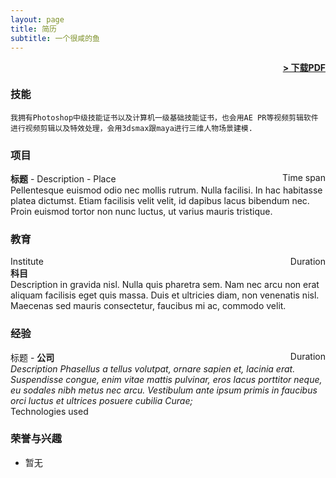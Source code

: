 ```yaml
---
layout: page
title: 简历
subtitle: 一个很咸的鱼
---
```


<span style="float: right; "><a href="{{ '/assets/resume.pdf' | prepend: site.baseurl }}"><strong>> 下载PDF</strong></a> </span>
<br>

### 技能
``` 我拥有Photoshop中级技能证书以及计算机一级基础技能证书，也会用AE PR等视频剪辑软件进行视频剪辑以及特效处理，会用3dsmax跟maya进行三维人物场景建模.  ```  

### 项目
**标题** - Description - Place <span style="float: right; ">Time span</span>  
Pellentesque euismod odio nec mollis rutrum. Nulla facilisi. In hac habitasse platea dictumst. Etiam facilisis velit velit, id dapibus lacus bibendum nec. Proin euismod tortor non nunc luctus, ut varius mauris tristique.  

### 教育

Institute <span style="float: right; ">Duration</span>  
**科目**  
Description in gravida nisl. Nulla quis pharetra sem. Nam nec arcu non erat aliquam facilisis eget quis massa. Duis et ultricies diam, non venenatis nisl. Maecenas sed mauris consectetur, faucibus mi ac, commodo velit.  

### 经验

标题 - **公司** <span style="float: right; ">Duration</span>  
_Description Phasellus a tellus volutpat, ornare sapien et, lacinia erat. Suspendisse congue, enim vitae mattis pulvinar, eros lacus porttitor neque, eu sodales nibh metus nec arcu. Vestibulum ante ipsum primis in faucibus orci luctus et ultrices posuere cubilia Curae;_  
Technologies used  


### 荣誉与兴趣

- 暂无
